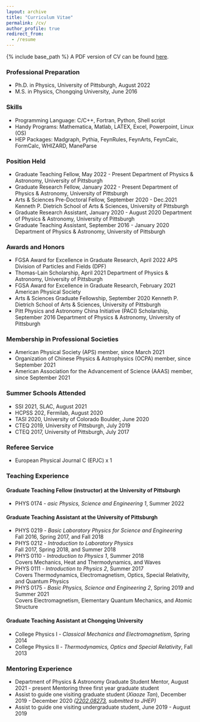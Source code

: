 ```yaml
---
layout: archive
title: "Curriculum Vitae"
permalink: /cv/
author_profile: true
redirect_from:
  - /resume
---
```


{% include base_path %}
A PDF version of CV can be found [here](/files/cvYangMa.pdf).

### Professional Preparation
* Ph.D. in Physics, University of Pittsburgh, August 2022
* M.S. in Physics, Chongqing University, June 2016

### Skills 
* Programming Language: C/C++, Fortran, Python, Shell script
* Handy Programs: Mathematica, Matlab, LATEX, Excel, Powerpoint, Linux (OS)
* HEP Packages: Madgraph, Pythia, FeynRules, FeynArts, FeynCalc, FormCalc, WHIZARD, ManeParse

### Position Held
* Graduate Teaching Fellow, May 2022 - Present
Department of Physics & Astronomy, University of Pittsburgh
* Graduate Research Fellow, January 2022 - Present
Department of Physics & Astronomy, University of Pittsburgh
* Arts & Sciences Pre-Doctoral Fellow, September 2020 - Dec.2021
Kenneth P. Dietrich School of Arts & Sciences, University of Pittsburgh
* Graduate Research Assistant, January 2020 - August 2020
Department of Physics & Astronomy, University of Pittsburgh
* Graduate Teaching Assistant, September 2016 - January 2020
Department of Physics & Astronomy, University of Pittsburgh

### Awards and Honors
* FGSA Award for Excellence in Graduate Research, April 2022
APS Division of Particles and Fields (DPF)
* Thomas-Lain Scholarship, April 2021
Department of Physics & Astronomy, University of Pittsburgh
* FGSA Award for Excellence in Graduate Research, February 2021
American Physical Society
* Arts & Sciences Graduate Fellowship, September 2020
Kenneth P. Dietrich School of Arts & Sciences, University of Pittsburgh
* Pitt Physics and Astronomy China Initiative (PACI) Scholarship, September 2016
Department of Physics & Astronomy, University of Pittsburgh

### Membership in Professional Societies
* American Physical Society (APS) member, since March 2021
* Organization of Chinese Physics & Astrophysics (OCPA) member, since September 2021
* American Association for the Advancement of Science (AAAS) member, since September 2021

### Summer Schools Attended
* SSI 2021, SLAC, August 2021
* HCPSS 202, Fermilab, August 2020
* TASI 2020, University of Colorado Boulder, June 2020
* CTEQ 2019, University of Pittsburgh, July 2019
* CTEQ 2017, University of Pittsburgh, July 2017

### Referee Service
* European Physical Journal C (EPJC) x 1

### Teaching Experience

#### Graduate Teaching Fellow (instructor) at the University of Pittsburgh
* PHYS 0174 - *asic Physics, Science and Engineering 1*, Summer 2022

#### Graduate Teaching Assistant at the University of Pittsburgh
* PHYS 0219 - *Basic Laboratory Physics for Science and Engineering*  
Fall 2016, Spring 2017, and Fall 2018
* PHYS 0212 - *Introduction to Laboratory Physics*  
 Fall 2017, Spring 2018, and Summer 2018
* PHYS 0110 - *Introduction to Physics 1*, Summer 2018  
Covers Mechanics, Heat and Thermodynamics, and Waves
* PHYS 0111 - *Introduction to Physics 2*, Summer 2017  
Covers Thermodynamics, Electromagnetism, Optics, Special Relativity, and Quantum Physics
* PHYS 0175 - *Basic Physics, Science and Engineering 2*, Spring 2019 and Summer 2021  
Covers Electromagnetism, Elementary Quantum Mechanics, and Atomic Structure

#### Graduate Teaching Assistant at Chongqing University
* College Physics I - *Classical Mechanics and Electromagnetism*, Spring 2014
* College Physics II - *Thermodynamics, Optics and Special Relativity*, Fall 2013

### Mentoring Experience
* Department of Physics & Astronomy Graduate Student Mentor, August 2021 - present
Mentoring three first year graduate student
* Assist to guide one visiting graduate student (*Xiaoze Tan*), December 2019 - December 2020
*([2202.08273](https://arxiv.org/abs/2202.08273), submitted to JHEP)*
* Assist to guide one visiting undergraduate student, June 2019 - August 2019




[^_^]:Service and leadership
[^_^]:======
[^_^]:* Currently signed in to 43 different slack teams
